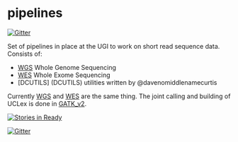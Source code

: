 # pipelines

[![Gitter](https://badges.gitter.im/Join%20Chat.svg)](https://gitter.im/vplagnol/pipelines?utm_source=badge&utm_medium=badge&utm_campaign=pr-badge&utm_content=badge)

Set of pipelines in place at the UGI to work on short read sequence data.
Consists of:

* [WGS](WGS) Whole Genome Sequencing
* [WES](WES) Whole Exome Sequencing
* [DCUTILS] (DCUTILS) utilities written by @davenomiddlenamecurtis

Currently [WGS](WGS) and [WES](WES) are the same thing.
The joint calling and building of UCLex is done in [GATK_v2](GATK_v2).


[![Stories in Ready](https://badge.waffle.io/pontikos/pipelines.png?label=ready&title=Ready)](http://waffle.io/pontikos/pipelines)

[![Gitter](https://badges.gitter.im/Join%20Chat.svg)](https://gitter.im/vplagnol/pipelines?utm_source=badge&utm_medium=badge&utm_campaign=pr-badge)
